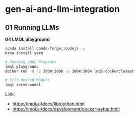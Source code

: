 # gen-ai-and-llm-integration

## 01 Running LLMs

**04 LMQL playground**

```bash
conda install conda-forge::nodejs -y
brew install yarn

# Running LMQL Programs
lmql playground
docker run -d -p 3000:3000 -p 3004:3004 lmql-docker:latest

# Self-Hosted Models
lmql serve-model
```

Link: 
- https://lmql.ai/docs/lib/python.html
- https://lmql.ai/docs/development/docker-setup.html
